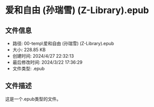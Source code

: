 ﻿# 爱和自由 (孙瑞雪) (Z-Library).epub

## 文件信息
- 路径: 00-temp\爱和自由 (孙瑞雪) (Z-Library).epub
- 大小: 228.85 KB
- 创建时间: 2024/4/27 22:32:13
- 最后修改时间: 2024/3/22 17:36:29
- 文件类型: .epub

## 文件描述
这是一个.epub类型的文件。

